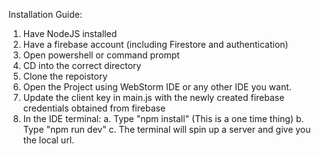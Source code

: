 Installation Guide:

1. Have NodeJS installed
2. Have a firebase account (including Firestore and authentication)
3. Open powershell or command prompt
4. CD into the correct directory
5. Clone the repoistory
6. Open the Project using WebStorm IDE or any other IDE you want.
7. Update the client key in main.js with the newly created firebase credentials obtained from firebase
8. In the IDE terminal:
a. Type "npm install" (This is a one time thing)
b. Type "npm run dev" 
c. The terminal will spin up a server and give you the local url.
